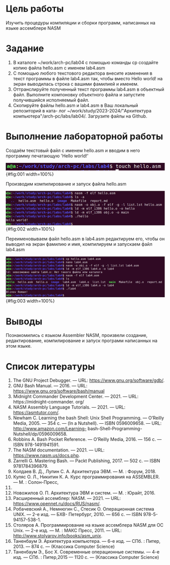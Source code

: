 # Цель работы

Изучить процедуры компиляции и сборки программ, написанных на языке ассемблере NASM

# Задание

1. В каталоге ~/work/arch-pc/lab04 с помощью команды cp создайте копию файла
hello.asm с именем lab4.asm
2. С помощью любого текстового редактора внесите изменения в текст программы в
файле lab4.asm так, чтобы вместо Hello world! на экран выводилась строка с вашими
фамилией и именем.
3. Оттранслируйте полученный текст программы lab4.asm в объектный файл. Выполните
компоновку объектного файла и запустите получившийся исполняемый файл.
4. Скопируйте файлы hello.asm и lab4.asm в Ваш локальный репозиторий в ката-
лог ~/work/study/2023-2024/"Архитектура компьютера"/arch-pc/labs/lab04/.
Загрузите файлы на Github.

# Выполнение лабораторной работы

Создаём текстовый файл с именем hello.asm и вводим в него программу печатающую 'Hello world!'

![Создание файла hello.asm ](image/01.png){#fig:001 width=100%}

Производим компилирование и запуск файла hello.asm 

![Компилирование и запуск файла hello.asm ](image/02.png){#fig:002 width=100%}

Переименовываем файл hello.asm в lab4.asm редактируем его, чтобы он выводил на экран фамилию и имя, компилируем и запускаем файл lab4.asm

![Компилирование и запуск файла lab4.asm ](image/03.png){#fig:003 width=100%}


# Выводы

Познакомились с языком Assembler NASM, произвели создание, редактирование, компилирование и запуск программ написанных на этом языке.

# Список литературы 
1. The GNU Project Debugger. — URL: https://www.gnu.org/software/gdb/.
2. GNU Bash Manual. — 2016. — URL: https://www.gnu.org/software/bash/manual
3. Midnight Commander Development Center. — 2021. — URL: https://midnight-commander.
org/
4. NASM Assembly Language Tutorials. — 2021. — URL: https://asmtutor.com/.
5. Newham C. Learning the bash Shell: Unix Shell Programming. — O’Reilly Media, 2005. —
354 с. — (In a Nutshell). — ISBN 0596009658. — URL: http://www.amazon.com/Learning-
bash-Shell-Programming-Nutshell/dp/0596009658.
6. Robbins A. Bash Pocket Reference. — O’Reilly Media, 2016. — 156 с. — ISBN 978-1491941591.
7. The NASM documentation. — 2021. — URL: https://www.nasm.us/docs.php.
8. Zarrelli G. Mastering Bash. — Packt Publishing, 2017. — 502 с. — ISBN 9781784396879.
9. Колдаев В. Д., Лупин С. А. Архитектура ЭВМ. — М. : Форум, 2018.
10. Куляс О. Л., Никитин К. А. Курс программирования на ASSEMBLER. — М. : Солон-Пресс,
2017.
11. Новожилов О. П. Архитектура ЭВМ и систем. — М. : Юрайт, 2016.
12. Расширенный ассемблер: NASM. — 2021. — URL: https://www.opennet.ru/docs/RUS/nasm/.
13. Робачевский А., Немнюгин С., Стесик О. Операционная система UNIX. — 2-е изд. — БХВ-
Петербург, 2010. — 656 с. — ISBN 978-5-94157-538-1.
14. Столяров А. Программирование на языке ассемблера NASM для ОС Unix. — 2-е изд. —
М. : МАКС Пресс, 2011. — URL: http://www.stolyarov.info/books/asm_unix.
15. Таненбаум Э. Архитектура компьютера. — 6-е изд. — СПб. : Питер, 2013. — 874 с. —
(Классика Computer Science)
16. Таненбаум Э., Бос Х. Современные операционные системы. — 4-е изд. — СПб. : Питер,2015 — 1120 с. — (Классика Computer Science)

